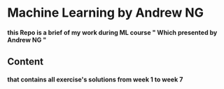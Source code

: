 # Machine Learning by Andrew NG
#### this Repo is a brief of my work during ML course " Which presented by Andrew NG "
## Content
#### that contains all exercise's solutions from week 1 to week 7